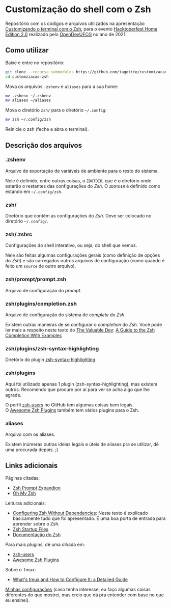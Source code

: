 # Customização do shell com o Zsh

Repositório com os códigos e arquivos utilizados na apresentação
[Customizando o terminal com o Zsh](), para o evento [Hacktoberfest
Home Edition 2.0]() realizado pelo
[OpenDevUFCG](https://opendevufcg.org/) no ano de 2021.

## Como utilizar

Baixe e entre no repositório:

```bash
git clone --recurse-submodules https://github.com/iagotito/customizacao-zsh
cd customziacao-zsh
```

Mova os arquivos `.zshenv` e `aliases` para a sua home:

```bash
mv .zshenv ~/.zshenv
mv aliases ~/aliases
```

Mova o diretório `zsh/` para o diretório `~/.config`:

```bash
mv zsh ~/.config/zsh
```

Reinicie o zsh (feche e abra o terminal).

## Descrição dos arquivos

### .zshenv

Arquivo de exportação de variáveis de ambiente para o resto do sistema.

Nele é definido, entre outras coisas, o `ZDOTDIR`, que é o diretório
onde estarão o restantes das configurações do _Zsh_. O `ZDOTDIR` é
definido como estando em `~/.config/zsh`.

### zsh/

Diretório que contém as configurações do _Zsh_. Deve ser colocado no
diretório `~/.config/`.

### zsh/.zshrc

Configurações do shell interativo, ou seja, do shell que vemos.

Nele são feitas algumas configurações gerais (como definição de opções
do _Zsh_) e são carregados outros arquivos de configuração (como quando
é feito um `source` de outro arquivo).

### zsh/prompt/prompt.zsh

Arquivo de configuração do _prompt_.

### zsh/plugins/completion.zsh

Arquivo de configuração do sistema de _complete_ do _Zsh_.

Existem outras maneiras de se configurar o _completion_ do _Zsh_. Você
pode ler mais a respeito neste texto do [The Valuable
Dev](https://thevaluable.dev/): [A Guide
to the Zsh Completion With
Examples](https://thevaluable.dev/zsh-completion-guide-examples/)

### zsh/plugins/zsh-syntax-highlighting

Diretório do plugin
[zsh-syntax-highlighting](https://github.com/zsh-users/zsh-syntax-highlighting).

### zsh/plugins

Aqui foi utilizado apenas 1 plugin (zsh-syntax-highlighting), mas
existem outros. Recomendo que procure por aí para ver se acha algo que
lhe agrade.

O perfil [zsh-users](https://github.com/zsh-users) no GitHub tem
algumas coisas bem legais.  
O [Awesome Zsh
Plugins](https://project-awesome.org/unixorn/awesome-zsh-plugins)
também tem vários plugins para o Zsh.

### aliases

Arquivo com os aliases.

Existem inúmeras outras ideias legais e úteis de aliases pra se
utilizar, dê uma procurada depois. ;)

## Links adicionais

Páginas citadas:
- [Zsh Prompt
  Expandion](https://zsh.sourceforge.io/Doc/Release/Prompt-Expansion.html)
- [Oh My Zsh](https://ohmyz.sh/)

Leituras adicionais:
- [Configuring Zsh Without
  Dependencies](https://thevaluable.dev/zsh-install-configure-mouseless/):
  Neste texto é explicado basicamente tudo que foi apresentado. É uma
  boa porta de entrada para aprender sobre o Zsh.
- [Zsh Startup Files](https://zsh.sourceforge.io/Intro/intro_3.html)
- [Documentação do Zsh](https://zsh.sourceforge.io/Doc/Release/)

Para mais plugins, dê uma olhada em:
- [zsh-users](https://github.com/zsh-users)
- [Awesome Zsh
  Plugins](https://project-awesome.org/unixorn/awesome-zsh-plugins)

Sobre o Tmux:
- [What's tmux and How to Configure It: a Detailed
  Guide](https://thevaluable.dev/tmux-config-mouseless/)

[Minhas configurações](https://github.com/iagotito/dotfiles) (caso
tenha interesse, eu faço algumas coisas diferentes do que mostrei, mas
creio que dá pra entender com base no que eu ensinei).
